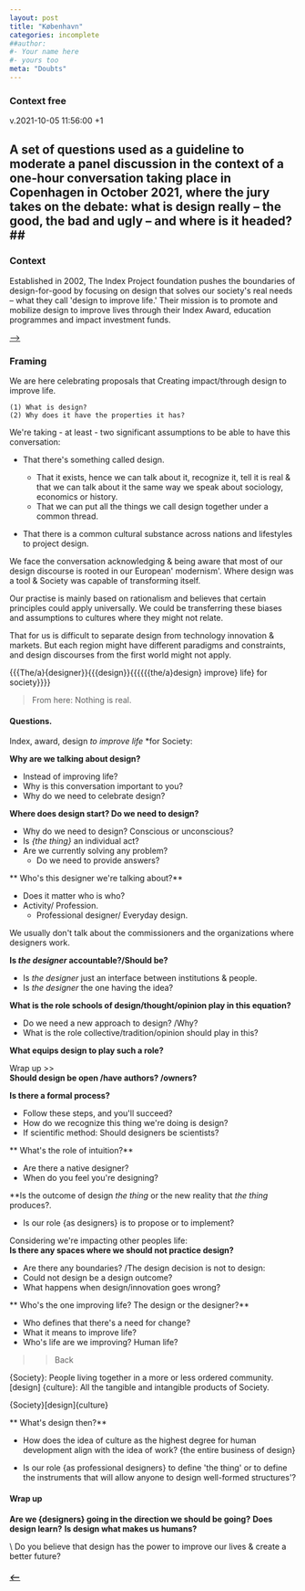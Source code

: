```yaml
---
layout: post
title: "København"
categories: incomplete
##author:
#- Your name here
#- yours too
meta: "Doubts"
---
```


### Context free
v.2021-10-05 11:56:00 +1


## A set of questions used as a guideline to moderate a panel discussion in the context of a one-hour conversation taking place in Copenhagen in October 2021, where the jury takes on the debate: what is design really – the good, the bad and ugly – and where is it headed?##

### Context
Established in 2002, The Index Project foundation pushes the boundaries of design-for-good by focusing on design that solves our society's real needs – what they call 'design to improve life.' Their mission is to promote and mobilize design to improve lives through their Index Award, education programmes and impact investment funds.

[⟶](https://theindexproject.org)

### Framing
We are here celebrating proposals that Creating impact/through design to improve life.

    (1) What is design?
    (2) Why does it have the properties it has?  


We're taking - at least - two significant assumptions to be able to have this conversation:

  - That there's something called design.
    - That it exists, hence we can talk about it, recognize it, tell it is real & that we can talk about it the same way we speak about sociology, economics or history.
    - That we can put all the things we call design together under a common thread.

  - That there is a common cultural substance across nations and lifestyles to project design.

  We face the conversation acknowledging & being aware that most of our design discourse is rooted in our European' modernism'. Where design was a tool & Society was capable of transforming itself.

  Our practise is mainly based on rationalism and believes that certain principles could apply universally. We could be transferring these biases and assumptions to cultures where they might not relate.

That for us is difficult to separate design from technology innovation & markets. But each region might have different paradigms and constraints, and design discourses from the first world might not apply.

{{{The/a}{designer}}{{{design}}{{{{{{the/a}design} improve} life} for society}}}}

> From here: Nothing is real.

#### Questions.
Index, award, design *to improve life* *for Society:

**Why are we talking about design?**
  - Instead of improving life?
  - Why is this conversation important to you?
  - Why do we need to celebrate design?

 **Where does design start? Do we need to design?**
  - Why do we need to design? Conscious or unconscious?
  - Is *{the thing}* an individual act?
  - Are we currently solving any problem?
    - Do we need to provide answers?

** Who's this designer we're talking about?**
  - Does it matter who is who?
  - Activity/ Profession.
    - Professional designer/ Everyday design.

We usually don't talk about the commissioners and the organizations where designers work.  

**Is *the designer* accountable?/Should be?**
  - Is *the designer* just an interface between institutions & people.
  - Is *the designer* the one having the idea?

**What is the role schools of design/thought/opinion play in this equation?**
  - Do we need a new approach to design? /Why?
  - What is the role collective/tradition/opinion should play in this?

**What equips design to play such a role?**

Wrap up >>  
**Should design be open /have authors? /owners?**

**Is there a formal process?**
  - Follow these steps, and you'll succeed?  
  - How do we recognize this thing we're doing is design?
  - If scientific method: Should designers be scientists?

** What's the role of intuition?**
  - Are there a native designer?
  - When do you feel you're designing?

**Is the outcome of design *the thing* or the new reality that *the thing* produces?.
  - Is our role {as designers} is to propose or to implement?

Considering we're impacting other peoples life:  
**Is there any spaces where we should not practice design?**
  - Are there any boundaries? /The design decision is not to design:  
  - Could not design be a design outcome?
  - What happens when design/innovation goes wrong?

** Who's the one improving life? The design or the designer?**
  - Who defines that there's a need for change?
  - What it means to improve life?
  - Who's life are we improving? Human life?

>> Back

{Society}: People living together in a more or less ordered community.
[design]
{culture}: All the tangible and intangible products of Society.


{Society}[design]{culture}

** What's design then?**
- How does the idea of culture as the highest degree for human development align with the idea of work?
  {the entire business of design}  

- Is our role {as professional designers} to define 'the thing' or to define the instruments that will allow anyone to design well-formed structures'?


#### Wrap up
**Are we {designers} going in the direction we should be going?**
**Does design learn?**
**Is design what makes us humans?**

\\
Do you believe that design has the power to improve our lives & create a better future?



##### [⟵](/../../incomplete/index.html)
